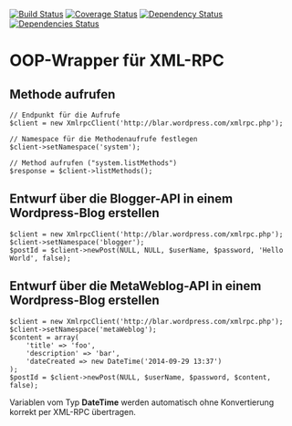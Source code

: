 [![Build Status](https://travis-ci.org/blar/xmlrpc.png?branch=master)](https://travis-ci.org/blar/xmlrpc)
[![Coverage Status](https://coveralls.io/repos/blar/xmlrpc/badge.png?branch=master)](https://coveralls.io/r/blar/xmlrpc?branch=master)
[![Dependency Status](https://gemnasium.com/blar/xmlrpc.svg)](https://gemnasium.com/blar/xmlrpc)
[![Dependencies Status](https://depending.in/blar/xmlrpc.png)](http://depending.in/blar/xmlrpc)

# OOP-Wrapper für XML-RPC

## Methode aufrufen

    // Endpunkt für die Aufrufe
    $client = new XmlrpcClient('http://blar.wordpress.com/xmlrpc.php');

    // Namespace für die Methodenaufrufe festlegen
    $client->setNamespace('system');

    // Method aufrufen ("system.listMethods")
    $response = $client->listMethods();

## Entwurf über die Blogger-API in einem Wordpress-Blog erstellen

    $client = new XmlrpcClient('http://blar.wordpress.com/xmlrpc.php');
    $client->setNamespace('blogger');
    $postId = $client->newPost(NULL, NULL, $userName, $password, 'Hello World', false);

## Entwurf über die MetaWeblog-API in einem Wordpress-Blog erstellen

    $client = new XmlrpcClient('http://blar.wordpress.com/xmlrpc.php');
    $client->setNamespace('metaWeblog');
    $content = array(
        'title' => 'foo',
        'description' => 'bar',
        'dateCreated => new DateTime('2014-09-29 13:37')
    );
    $postId = $client->newPost(NULL, $userName, $password, $content, false);

Variablen vom Typ **DateTime** werden automatisch ohne Konvertierung korrekt per XML-RPC übertragen.
